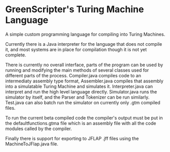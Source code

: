 # GreenScripter's Turing Machine Language

A simple custom programming language for compiling into Turing Machines.

Currently there is a Java interpreter for the language that does not compile it, and most systems are in place for compilation though it is not yet complete.

There is currently no overall interface, parts of the program can be used by running and modifying the main methods of several classes used for different parts of the process.
Compiler.java compiles code to an intermediaty assembly type format, Assembler.java compiles that assembly into a simulatable Turing Machine and simulates it. Interpreter.java can interpret and run the high level language directly. Simulator.java runs the simulator by itself, and the Parser and Tokenizer can be run similarly. Test.java can also batch run the simulator on currently only .gtm compiled files. 

To run the current beta compiled code the compiler's output must be put in the defaultfunctions.gtma file which is an assembly file with all the code modules called by the compiler.

Finally there is support for exporting to JFLAP .jff files using the MachineToJFlap.java file.
